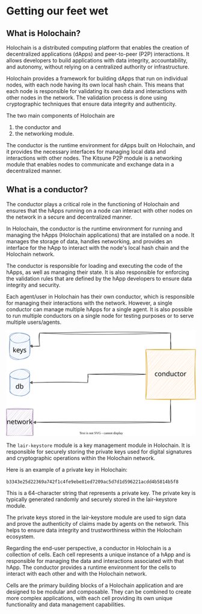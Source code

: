 # Getting our feet wet

## What is Holochain?

Holochain is a distributed computing platform that enables the creation of decentralized applications (dApps) and peer-to-peer (P2P) interactions. It allows developers to build applications with data integrity, accountability, and autonomy, without relying on a centralized authority or infrastructure.

Holochain provides a framework for building dApps that run on individual nodes, with each node having its own local hash chain. This means that each node is responsible for validating its own data and interactions with other nodes in the network. The validation process is done using cryptographic techniques that ensure data integrity and authenticity.

The two main components of Holochain are 
1. the conductor and 
2. the networking module. 

The conductor is the runtime environment for dApps built on Holochain, and it provides the necessary interfaces for managing local data and interactions with other nodes. The Kitsune P2P module is a networking module that enables nodes to communicate and exchange data in a decentralized manner.

## What is a conductor?

The conductor plays a critical role in the functioning of Holochain and ensures that the hApps running on a node can interact with other nodes on the network in a secure and decentralized manner.

 In Holochain, the conductor is the runtime environment for running and managing the hApps (Holochain applications) that are installed on a node. It manages the storage of data, handles networking, and provides an interface for the hApp to interact with the node's local hash chain and the Holochain network.

The conductor is responsible for loading and executing the code of the hApps, as well as managing their state. It is also responsible for enforcing the validation rules that are defined by the hApp developers to ensure data integrity and security.

Each agent/user in Holochain has their own conductor, which is responsible for managing their interactions with the network. However, a single conductor can manage multiple hApps for a single agent. It is also possible to run multiple conductors on a single node for testing purposes or to serve multiple users/agents.

![conductor](img/h-conductor.drawio.svg)

The `lair-keystore` module is a key management module in Holochain. It is responsible for securely storing the private keys used for digital signatures and cryptographic operations within the Holochain network.

Here is an example of a private key in Holochain:

`b3343e25d22369a742f1c4fe9ebe81ed7209ac5d7d1d596221acdd4b5814b5f8`

This is a 64-character string that represents a private key. The private key is typically generated randomly and securely stored in the lair-keystore module.

The private keys stored in the lair-keystore module are used to sign data and prove the authenticity of claims made by agents on the network. This helps to ensure data integrity and trustworthiness within the Holochain ecosystem.

Regarding the end-user perspective, a conductor in Holochain is a collection of cells. Each cell represents a unique instance of a hApp and is responsible for managing the data and interactions associated with that hApp. The conductor provides a runtime environment for the cells to interact with each other and with the Holochain network.

Cells are the primary building blocks of a Holochain application and are designed to be modular and composable. They can be combined to create more complex applications, with each cell providing its own unique functionality and data management capabilities.


